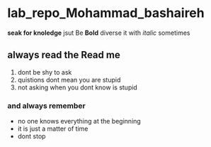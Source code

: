 # lab_repo_Mohammad_bashaireh
**seak for knoledge**
jsut Be **Bold**
diverse it with *italic* sometimes 

## always read the Read me 

1. dont be shy to ask 
2. quistions dont mean you are stupid 
3. not asking when you dont know is stupid 

### and always remember 
* no one knows everything at the beginning 
* it is just a matter of time 
* dont stop
